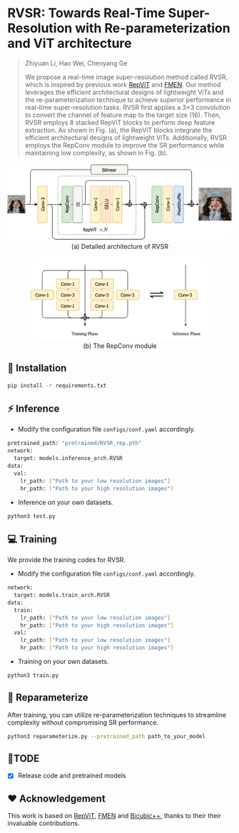 # RVSR: Towards Real-Time Super-Resolution with Re-parameterization and ViT architecture

> Zhiyuan Li, Hao Wei, Chenyang Ge<br>
> 
> We propose a real-time image super-resolution method called RVSR, which is inspired by previous work [RepViT](https://github.com/THU-MIG/RepViT) and [FMEN](https://github.com/nju-jet/fmen). Our method leverages the efficient architectural designs of lightweight ViTs and the re-parameterization technique to achieve superior performance in real-time super-resolution tasks. RVSR first applies a 3×3 convolution to convert the channel of feature map to the target size (16). Then, RVSR employs 8 stacked RepViT blocks to perform deep feature extraction. As shown in Fig. (a), the RepViT blocks integrate the efficient architectural designs of lightweight ViTs. Additionally, RVSR employs the RepConv module to improve the SR performance while maintaining low complexity, as shown in Fig. (b).

<p align="center">
    <img src="assets/RVSR.png" style="border-radius: 15px"><br>
    (a) Detailed architecture of RVSR
</p>

<p align="center">
    <img src="assets/Repconv.png" style="border-radius: 15px"
    width="400"><br>
    (b) The RepConv module
</p>

## :wrench: Installation
```bash
pip install -r requirements.txt
```

## :zap: Inference
- Modify the configuration file `configs/conf.yaml` accordingly.
```bash
pretrained_path: "pretrained/RVSR_rep.pth"
network:
  target: models.inference_arch.RVSR
data:
  val:
    lr_path: ["Path to your low resolution images"]
    hr_path: ["Path to your high resolution images"]
```
- Inference on your own datasets.
```bash
python3 test.py
```
## :computer: Training
We provide the training codes for RVSR.
- Modify the configuration file `configs/conf.yaml` accordingly.
```bash
network:
  target: models.train_arch.RVSR
data:
  train:
    lr_path: ["Path to your low resolution images"]
    hr_path: ["Path to your high resolution images"]
  val:
    lr_path: ["Path to your low resolution images"]
    hr_path: ["Path to your high resolution images"]
```
- Training on your own datasets.
```bash
python3 train.py
```

## :book: Reparameterize
After training, you can utilize re-parameterization techniques to streamline complexity without compromising SR performance.

```bash
python3 reparameterize.py --pretrained_path path_to_your_model
```

## :memo:TODE
- [x] Release code and pretrained models

## :heart: Acknowledgement
This work is based on [RepViT](https://github.com/THU-MIG/RepViT), [FMEN](https://github.com/nju-jet/fmen) and [Bicubic++](https://github.com/aselsan-research-imaging-team/bicubic-plusplus), thanks to their their invaluable contributions.
